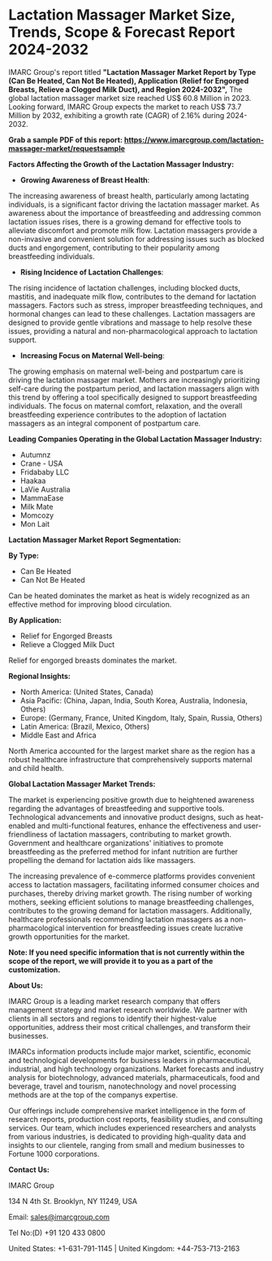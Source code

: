 ﻿# **Lactation Massager Market Size, Trends, Scope & Forecast Report 2024-2032**
IMARC Group's report titled **"Lactation Massager Market Report by Type (Can Be Heated, Can Not Be Heated), Application (Relief for Engorged Breasts, Relieve a Clogged Milk Duct), and Region 2024-2032",** The global lactation massager market size reached US$ 60.8 Million in 2023. Looking forward, IMARC Group expects the market to reach US$ 73.7 Million by 2032, exhibiting a growth rate (CAGR) of 2.16% during 2024-2032.

**Grab a sample PDF of this report: <https://www.imarcgroup.com/lactation-massager-market/requestsample>**

**Factors Affecting the Growth of the Lactation Massager Industry:**

- **Growing Awareness of Breast Health**:

The increasing awareness of breast health, particularly among lactating individuals, is a significant factor driving the lactation massager market. As awareness about the importance of breastfeeding and addressing common lactation issues rises, there is a growing demand for effective tools to alleviate discomfort and promote milk flow. Lactation massagers provide a non-invasive and convenient solution for addressing issues such as blocked ducts and engorgement, contributing to their popularity among breastfeeding individuals.

- **Rising Incidence of Lactation Challenges**:

The rising incidence of lactation challenges, including blocked ducts, mastitis, and inadequate milk flow, contributes to the demand for lactation massagers. Factors such as stress, improper breastfeeding techniques, and hormonal changes can lead to these challenges. Lactation massagers are designed to provide gentle vibrations and massage to help resolve these issues, providing a natural and non-pharmacological approach to lactation support.

- **Increasing Focus on Maternal Well-being**:

The growing emphasis on maternal well-being and postpartum care is driving the lactation massager market. Mothers are increasingly prioritizing self-care during the postpartum period, and lactation massagers align with this trend by offering a tool specifically designed to support breastfeeding individuals. The focus on maternal comfort, relaxation, and the overall breastfeeding experience contributes to the adoption of lactation massagers as an integral component of postpartum care.

**Leading Companies Operating in the Global Lactation Massager Industry:**

- Autumnz
- Crane - USA
- Fridababy LLC
- Haakaa
- LaVie Australia
- MammaEase
- Milk Mate
- Momcozy
- Mon Lait

**Lactation Massager Market Report Segmentation:**

**By Type:**

- Can Be Heated
- Can Not Be Heated

Can be heated dominates the market as heat is widely recognized as an effective method for improving blood circulation.

**By Application:**

- Relief for Engorged Breasts
- Relieve a Clogged Milk Duct

Relief for engorged breasts dominates the market.

**Regional Insights:**

- North America: (United States, Canada)
- Asia Pacific: (China, Japan, India, South Korea, Australia, Indonesia, Others)
- Europe: (Germany, France, United Kingdom, Italy, Spain, Russia, Others)
- Latin America: (Brazil, Mexico, Others)
- Middle East and Africa

North America accounted for the largest market share as the region has a robust healthcare infrastructure that comprehensively supports maternal and child health.

**Global Lactation Massager Market Trends:**

The market is experiencing positive growth due to heightened awareness regarding the advantages of breastfeeding and supportive tools. Technological advancements and innovative product designs, such as heat-enabled and multi-functional features, enhance the effectiveness and user-friendliness of lactation massagers, contributing to market growth. Government and healthcare organizations' initiatives to promote breastfeeding as the preferred method for infant nutrition are further propelling the demand for lactation aids like massagers.

The increasing prevalence of e-commerce platforms provides convenient access to lactation massagers, facilitating informed consumer choices and purchases, thereby driving market growth. The rising number of working mothers, seeking efficient solutions to manage breastfeeding challenges, contributes to the growing demand for lactation massagers. Additionally, healthcare professionals recommending lactation massagers as a non-pharmacological intervention for breastfeeding issues create lucrative growth opportunities for the market.

**Note: If you need specific information that is not currently within the scope of the report, we will provide it to you as a part of the customization.**

**About Us:**

IMARC Group is a leading market research company that offers management strategy and market research worldwide. We partner with clients in all sectors and regions to identify their highest-value opportunities, address their most critical challenges, and transform their businesses.

IMARCs information products include major market, scientific, economic and technological developments for business leaders in pharmaceutical, industrial, and high technology organizations. Market forecasts and industry analysis for biotechnology, advanced materials, pharmaceuticals, food and beverage, travel and tourism, nanotechnology and novel processing methods are at the top of the companys expertise.

Our offerings include comprehensive market intelligence in the form of research reports, production cost reports, feasibility studies, and consulting services. Our team, which includes experienced researchers and analysts from various industries, is dedicated to providing high-quality data and insights to our clientele, ranging from small and medium businesses to Fortune 1000 corporations.

**Contact Us:**

IMARC Group

134 N 4th St. Brooklyn, NY 11249, USA

Email: sales@imarcgroup.com

Tel No:(D) +91 120 433 0800

United States: +1-631-791-1145 | United Kingdom: +44-753-713-2163
